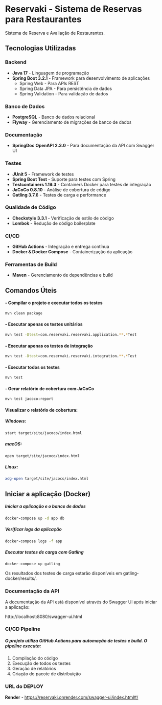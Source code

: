 # Reservaki - Sistema de Reservas para Restaurantes

Sistema de Reserva e Avaliação de Restaurantes.


## Tecnologias Utilizadas

### Backend
- **Java 17** - Linguagem de programação
- **Spring Boot 3.2.1** - Framework para desenvolvimento de aplicações
    - Spring Web - Para APIs REST
    - Spring Data JPA - Para persistência de dados
    - Spring Validation - Para validação de dados

### Banco de Dados
- **PostgreSQL** - Banco de dados relacional
- **Flyway** - Gerenciamento de migrações de banco de dados

### Documentação
- **SpringDoc OpenAPI 2.3.0** - Para documentação da API com Swagger UI

### Testes
- **JUnit 5** - Framework de testes
- **Spring Boot Test** - Suporte para testes com Spring
- **Testcontainers 1.19.3** - Containers Docker para testes de integração
- **JaCoCo 0.8.10** - Análise de cobertura de código
- **Gatling 3.7.6** - Testes de carga e performance

### Qualidade de Código
- **Checkstyle 3.3.1** - Verificação de estilo de código
- **Lombok** - Redução de código boilerplate

### CI/CD
- **GitHub Actions** - Integração e entrega contínua
- **Docker & Docker Compose** - Containerização da aplicação

### Ferramentas de Build
- **Maven** - Gerenciamento de dependências e build

## Comandos Úteis

#### - Compilar o projeto e executar todos os testes
```bash
mvn clean package
```

#### - Executar apenas os testes unitários
```bash
mvn test -Dtest=com.reservaki.reservaki.application.**.*Test
```

#### - Executar apenas os testes de integração
```bash
mvn test -Dtest=com.reservaki.reservaki.integration.**.*Test
```

#### - Executar todos os testes
```bash
mvn test
```

#### - Gerar relatório de cobertura com JaCoCo
```bash
mvn test jacoco:report
```
#### Visualizar o relatório de cobertura:
##### Windows:
```bash 
start target/site/jacoco/index.html
```
##### macOS:
```bash 
open target/site/jacoco/index.html
```
##### Linux:
```bash 
xdg-open target/site/jacoco/index.html
```

## Iniciar a aplicação (Docker)
##### Iniciar a aplicação e o banco de dados
```bash 
docker-compose up -d app db
```
#####  Verificar logs da aplicação
```bash 
docker-compose logs -f app
```
#####  Executar testes de carga com Gatling
```bash 
docker-compose up gatling
```
Os resultados dos testes de carga estarão disponíveis em gatling-docker/results/.


### Documentação da API

A documentação da API está disponível através do Swagger UI após iniciar a aplicação:

http://localhost:8080/swagger-ui.html


### CI/CD Pipeline

##### O projeto utiliza GitHub Actions para automação de testes e build. O pipeline executa:

1. Compilação do código
2. Execução de todos os testes
3. Geração de relatórios
4. Criação do pacote de distribuição

### URL do DEPLOY

**Render** - https://reservaki.onrender.com/swagger-ui/index.html#/
